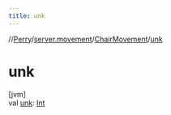 ```yaml
---
title: unk
---
```

//[Perry](../../../index.html)/[server.movement](../index.html)/[ChairMovement](index.html)/[unk](unk.html)



# unk



[jvm]\
val [unk](unk.html): [Int](https://kotlinlang.org/api/latest/jvm/stdlib/kotlin/-int/index.html)




